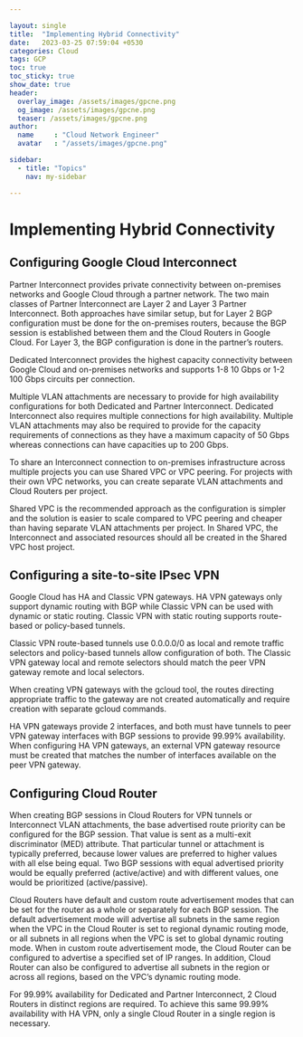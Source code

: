 ```yaml
---

layout: single
title:  "Implementing Hybrid Connectivity"
date:   2023-03-25 07:59:04 +0530
categories: Cloud
tags: GCP
toc: true
toc_sticky: true
show_date: true
header:
  overlay_image: /assets/images/gpcne.png
  og_image: /assets/images/gpcne.png
  teaser: /assets/images/gpcne.png
author:
  name     : "Cloud Network Engineer"
  avatar   : "/assets/images/gpcne.png"

sidebar:
  - title: "Topics"
    nav: my-sidebar

---
```


# Implementing Hybrid Connectivity

## Configuring Google Cloud Interconnect

Partner Interconnect provides private connectivity between on-premises networks and Google Cloud through a partner network. The two main classes of Partner Interconnect are Layer 2 and Layer 3 Partner Interconnect. Both approaches have similar setup, but for Layer 2 BGP configuration must be done for the on-premises routers, because the BGP session is established between them and the Cloud Routers in Google Cloud. For Layer 3, the BGP configuration is done in the partner’s routers.

Dedicated Interconnect provides the highest capacity connectivity between Google Cloud and on-premises networks and supports 1-8 10 Gbps or 1-2 100 Gbps circuits per connection.

Multiple VLAN attachments are necessary to provide for high availability configurations for both Dedicated and Partner Interconnect. Dedicated Interconnect also requires multiple connections for high availability. Multiple VLAN attachments may also be required to provide for the capacity requirements of connections as they have a maximum capacity of 50 Gbps whereas connections can have capacities up to 200 Gbps.

To share an Interconnect connection to on-premises infrastructure across multiple projects you can use Shared VPC or VPC peering. For projects with their own VPC networks, you can create separate VLAN attachments and Cloud Routers per project.

Shared VPC is the recommended approach as the configuration is simpler and the solution is easier to scale compared to VPC peering and cheaper than having separate VLAN attachments per project. In Shared VPC, the Interconnect and associated resources should all be created in the Shared VPC host project.

## Configuring a site-to-site IPsec VPN

Google Cloud has HA and Classic VPN gateways. HA VPN gateways only support dynamic routing with BGP while Classic VPN can be used with dynamic or static routing. Classic VPN with static routing supports route-based or policy-based tunnels.

Classic VPN route-based tunnels use 0.0.0.0/0 as local and remote traffic selectors and policy-based tunnels allow configuration of both. The Classic VPN gateway local and remote selectors should match the peer VPN gateway remote and local selectors.



When creating VPN gateways with the gcloud tool, the routes directing appropriate traffic to the gateway are not created automatically and require creation with separate gcloud commands.



HA VPN gateways provide 2 interfaces, and both must have tunnels to peer VPN gateway interfaces with BGP sessions to provide 99.99% availability. When configuring HA VPN gateways, an external VPN gateway resource must be created that matches the number of interfaces available on the peer VPN gateway.

## Configuring Cloud Router

When creating BGP sessions in Cloud Routers for VPN tunnels or Interconnect VLAN attachments, the base advertised route priority can be configured for the BGP session. That value is sent as a multi-exit discriminator (MED) attribute. That particular tunnel or attachment is typically preferred, because lower values are preferred to higher values with all else being equal. Two BGP sessions with equal advertised priority would be equally preferred (active/active) and with different values, one would be prioritized (active/passive).



Cloud Routers have default and custom route advertisement modes that can be set for the router as a whole or separately for each BGP session. The default advertisement mode will advertise all subnets in the same region when the VPC in the Cloud Router is set to regional dynamic routing mode, or all subnets in all regions when the VPC is set to global dynamic routing mode. When in custom route advertisement mode, the Cloud Router can be configured to advertise a specified set of IP ranges. In addition, Cloud Router can also be configured to advertise all subnets in the region or across all regions, based on the VPC’s dynamic routing mode.



For 99.99% availability for Dedicated and Partner Interconnect, 2 Cloud Routers in distinct regions are required. To achieve this same 99.99% availability with HA VPN, only a single Cloud Router in a single region is necessary.
